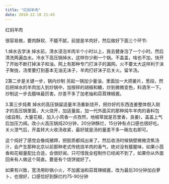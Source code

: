 ```yaml
---
title: "红焖羊肉"
date: 2018-12-18 21:43
---
```


红焖羊肉

很容易做，要肉酥软、不膻不腻，前提是羊肉好，然后做好下面三个环节:

1.焯水去学沫
焯水前，清水浸泡羊肉半个小时以上，我去健身泡了一个小时。然后清洗两遍血水。冷水下高压锅焯水，这样你少刷一个锅。不盖盖，啥也不加，快开了开始不断打掉沫子和油，网上有那种专门打沫子的漏网。火不要太大这样利于沫子聚拢，汤里要打到基本无油无沫子，羊肉打好沫子后关火。留羊汤。

2第二步是关键一步，锅内炒制
另起一锅加少量油，里面加一大把姜片，葱段，然后把焯水的羊肉加入到炒锅中，加按碎的胡椒和糖，炒到微微变色，料酒烹一下。炒制这一步去膻味最厉害。炒差不多了加老抽和蒜茸辣椒酱。

3.第三步炖煮
焯水的高压锅留适量羊汤重新烧开，把炒好的东西连姜整体倒入刚才的高压锅里面，大火烧开，加适量盐，加一代外面买的那种炖牛羊肉的香料包(或自制，大量花椒，加入小苘香一点孜然，地椒草就是百里香，良姜)，盖盖上气后加压力阀。改小火高压锅炖20分钟，20分钟酥烂，15分钟有点口感也很好吃。关火泄气后，开盖转大火收汤收紧，最好就是汤的量差不多一碗左右即可。

这个炖好了感觉会像炖猪蹄，把胶质都炖出来了。然后收汤时候锅壁微微烫焦汤汁，会产生那种北京以前那种老式传统烧羊肉的香气，绝对没有膻腥味，如果小茴香和花椒量配比合适，会很好闻，只可惜我全程制作已经闻不到了，如果你从外面回来有人做这个简直。要是有个烧饼就好了。

如果有兴致，宽汤用砂锅小火，不加酱油和蒜茸辣椒酱，改为最后30分钟加白萝卜，也很好，口感恰好到酥烂约75-90分钟
